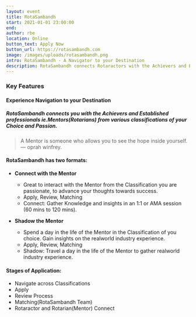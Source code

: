 ```yaml
---
layout: event
title: RotaSambandh
start: 2021-01-01 23:00:00
end:
author: rbe
location: Online
button_text: Apply Now
button_url: https://rotasambandh.com
image: /images/uploads/rotasambandh.png
intro: RotaSambandh - A Navigator to your Destination
description: RotaSambandh connects Rotaractors with the Achievers and Established professionals ie.Mentors-Rotarians from various classifications on the Choice and Passion of Rotaractor. RotaSambandh consists of two formats CONNECT WITH MENTOR and SHADOW THE MENTOR. RotaSambandh is a project created by Rtr. Rtn. Arun Teja Godavarthi aka. ZeoSpec of Rotaract Bangalore East.
---
```

### Key Features
#### Experience Navigation to your Destination

##### RotaSambandh connects you with the Achievers and Established professionals ie.Mentors(Rotarians) from various classifications of your Choice and Passion.

> A Mentor is someone who allows you to see the hope inside yourself. <br>— oprah winfrey.

#### RotaSambandh has two formats:

- **Connect with the Mentor**
    - Great to interact with the Mentor from the Classification you are passionate, to advance your thoughts towards success.
    - Apply, Review, Matching
    - Connect: Gather Knowledge and insights in an 1:1 or AMA session (60 mins to 120 mins).

- **Shadow the Mentor**
    - Spend a day in the life of the Mentor in the Classification of you choice. Gain insights on the realworld industry experience.
    - Apply, Review, Matching
    - Shadow: Travel a day in the life of the Mentor to gather realworld industry experience.

#### Stages of Application:
- Navigate across Classifications
- Apply
- Review Process
- Matching(RotaSambandh Team)
- Rotaractor and Rotarian(Mentor) Connect
